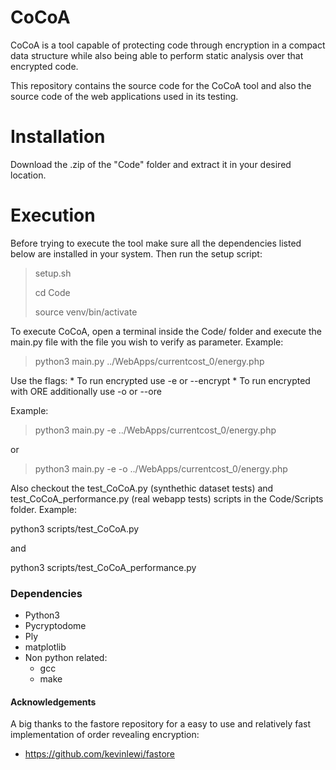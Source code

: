 # CoCoA

CoCoA is a tool capable of protecting code through encryption in a compact data structure while also  being able to perform static analysis over that encrypted code. 

This repository contains the source code for the CoCoA tool and also the source code of the web applications used in its testing.

# Installation

Download the .zip of the "Code" folder and extract it in your desired location.

# Execution


Before trying to execute the tool make sure all the dependencies listed below are installed in your system. Then run the setup script:

> setup.sh
> 
> cd Code
> 
> source venv/bin/activate

To execute CoCoA, open a terminal inside the Code/ folder and execute the main.py file with the file you wish to verify as parameter. Example:

> python3 main.py ../WebApps/currentcost_0/energy.php

Use the flags:
    * To run encrypted use -e or --encrypt
    * To run encrypted with ORE additionally use -o or --ore

Example:

> python3 main.py -e ../WebApps/currentcost_0/energy.php

or 

> python3 main.py -e -o ../WebApps/currentcost_0/energy.php

Also checkout the test_CoCoA.py (synthethic dataset tests) and test_CoCoA_performance.py (real webapp tests) scripts in the Code/Scripts folder. Example:

python3 scripts/test_CoCoA.py

and

python3 scripts/test_CoCoA_performance.py


### Dependencies
- Python3
- Pycryptodome
- Ply
- matplotlib
- Non python related:
  - gcc
  - make


#### Acknowledgements

A big thanks to the fastore repository for a easy to use and relatively fast implementation of order revealing encryption:
- https://github.com/kevinlewi/fastore


 
